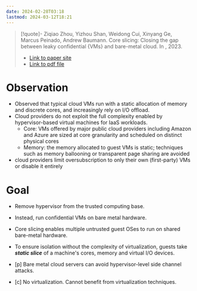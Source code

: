 ```yaml
---
date: 2024-02-28T03:18
lastmod: 2024-03-12T18:21
---
```

> [!quote]- Ziqiao Zhou, Yizhou Shan, Weidong Cui, Xinyang Ge, Marcus Peinado, Andrew Baumann. Core slicing: Closing the gap between leaky confidential {VMs} and bare-metal cloud. In , 2023.
> - [Link to paper site](https://www.usenix.org/conference/osdi23/presentation/zhou-ziqiao)
> - [Link to pdf file](<file:///Users/sujin/Library/CloudStorage/OneDrive-GeorgiaInstituteofTechnology/Zotero/storage/HFHJKY83/Zhou et al. - 2023 - Core slicing closing the gap between leaky confid.pdf>)

# Observation
- Observed that typical cloud VMs run with a static allocation of memory and discrete cores, and increasingly rely on I/O offload.
- Cloud providers do not exploit the full complexity enabled by hypervisor-based virtual machines for IaaS workloads.
	- Core: VMs offered by major public cloud providers including Amazon and Azure are sized at core granularity and scheduled on distinct physical cores
	- Memory: the memory allocated to guest VMs is static; techniques such as memory ballooning or transparent page sharing are avoided
- cloud providers limit oversubscription to only their own (first-party) VMs or disable it entirely


# Goal
- Remove hypervisor from the trusted computing base. 
- Instead, run confidential VMs on bare metal hardware.
- Core slicing enables multiple untrusted guest OSes to run on shared bare-metal hardware.
- To ensure isolation without the complexity of virtualization, guests take ***static slice*** of a machine's cores, memory and virtual I/O devices.


- [p] Bare metal cloud servers can avoid hypervisor-level side channel attacks.
- [c] No virtualization. Cannot benefit from virtualization techniques.

